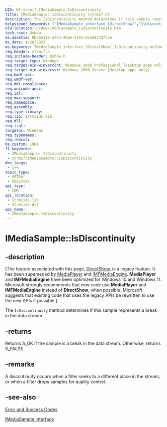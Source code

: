```yaml
---
UID: NF:strmif.IMediaSample.IsDiscontinuity
title: IMediaSample::IsDiscontinuity (strmif.h)
description: The IsDiscontinuity method determines if this sample represents a break in the data stream.
helpviewer_keywords: ["IMediaSample interface [DirectShow]","IsDiscontinuity method","IMediaSample.IsDiscontinuity","IMediaSample::IsDiscontinuity","IMediaSampleIsDiscontinuity","IsDiscontinuity","IsDiscontinuity method [DirectShow]","IsDiscontinuity method [DirectShow]","IMediaSample interface","dshow.imediasample_isdiscontinuity","strmif/IMediaSample::IsDiscontinuity"]
old-location: dshow\imediasample_isdiscontinuity.htm
tech.root: dshow
ms.assetid: 0bab511e-a744-4b6e-afe3-0ceb473dfcae
ms.date: 4/26/2023
ms.keywords: IMediaSample interface [DirectShow],IsDiscontinuity method, IMediaSample.IsDiscontinuity, IMediaSample::IsDiscontinuity, IMediaSampleIsDiscontinuity, IsDiscontinuity, IsDiscontinuity method [DirectShow], IsDiscontinuity method [DirectShow],IMediaSample interface, dshow.imediasample_isdiscontinuity, strmif/IMediaSample::IsDiscontinuity
req.header: strmif.h
req.include-header: Dshow.h
req.target-type: Windows
req.target-min-winverclnt: Windows 2000 Professional [desktop apps only]
req.target-min-winversvr: Windows 2000 Server [desktop apps only]
req.kmdf-ver: 
req.umdf-ver: 
req.ddi-compliance: 
req.unicode-ansi: 
req.idl: 
req.max-support: 
req.namespace: 
req.assembly: 
req.type-library: 
req.lib: Strmiids.lib
req.dll: 
req.irql: 
targetos: Windows
req.typenames: 
req.redist: 
ms.custom: 19H1
f1_keywords:
 - IMediaSample::IsDiscontinuity
 - strmif/IMediaSample::IsDiscontinuity
dev_langs:
 - c++
topic_type:
 - APIRef
 - kbSyntax
api_type:
 - COM
api_location:
 - Strmiids.lib
 - Strmiids.dll
api_name:
 - IMediaSample.IsDiscontinuity
---
```


# IMediaSample::IsDiscontinuity


## -description

\[The feature associated with this page, [DirectShow](/windows/win32/directshow/directshow), is a legacy feature. It has been superseded by [MediaPlayer](/uwp/api/Windows.Media.Playback.MediaPlayer) and [IMFMediaEngine](/windows/win32/api/mfmediaengine/nn-mfmediaengine-imfmediaengine). **MediaPlayer** and **IMFMediaEngine** have been optimized for Windows 10 and Windows 11. Microsoft strongly recommends that new code use **MediaPlayer** and **IMFMediaEngine** instead of **DirectShow**, when possible. Microsoft suggests that existing code that uses the legacy APIs be rewritten to use the new APIs if possible.\]

The <code>IsDiscontinuity</code> method determines if this sample represents a break in the data stream.



## -returns

Returns S_OK if the sample is a break in the data stream. Otherwise, returns S_FALSE.

## -remarks

A discontinuity occurs when a filter seeks to a different place in the stream, or when a filter drops samples for quality control.

## -see-also

<a href="/windows/desktop/DirectShow/error-and-success-codes">Error and Success Codes</a>



<a href="/windows/desktop/api/strmif/nn-strmif-imediasample">IMediaSample Interface</a>
